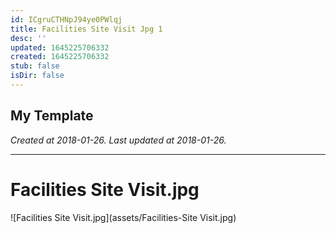 ```yaml
---
id: ICgruCTHNpJ94ye0PWlqj
title: Facilities Site Visit Jpg 1
desc: ''
updated: 1645225706332
created: 1645225706332
stub: false
isDir: false
---
```

My Template
---

_Created at 2018-01-26._
_Last updated at 2018-01-26._




---

# Facilities Site Visit.jpg


![Facilities Site Visit.jpg](assets/Facilities-Site Visit.jpg)

